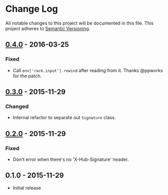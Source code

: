 # Change Log

All notable changes to this project will be documented in this file.
This project adheres to [Semantic Versioning](http://semver.org/).

## [0.4.0] - 2016-03-25

### Fixed

- Call `env['rack.input'].rewind` after reading from it. Thanks @ppworks for the patch.

## [0.3.0] - 2015-11-29

### Changed

- Internal refactor to separate out `Signature` class.

## [0.2.0] - 2015-11-29

### Fixed

- Don't error when there's no 'X-Hub-Signature' header.


## 0.1.0 - 2015-11-29

- Initial release

[0.2.0]: https://github.com/chrismytton/rack-github_webhooks/compare/v0.1.0...v0.2.0
[0.3.0]: https://github.com/chrismytton/rack-github_webhooks/compare/v0.2.0...v0.3.0
[0.4.0]: https://github.com/chrismytton/rack-github_webhooks/compare/v0.3.0...v0.4.0
